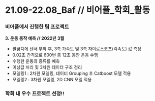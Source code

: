 # 21.09-22.08_Baf // 비어플_학회_활동
### 비어플에서 진행한 팀 프로젝트


**3. 운동 동작 예측 // 2022년 3월**
 - 팔꿈치에 센서 부착 후, 3축 가속도 및 3축 자이로스코프(각속도) 값 측정
 - 0.02초 간격으로 600번 총 12초 동안 운동 수행
 - 수행한 운동의 종류를 예측
 - 이상값 처리 및 3차원 데이터 구조 정리
 - 모델링1 : 2차원 모델링, 데이터 Grouping 후 Catboost 모델 적용
 - 모델링2 : 3차원 모델링, 2D CNN 모델 적용


### 학회 내 우수 프로젝트 선정!!
